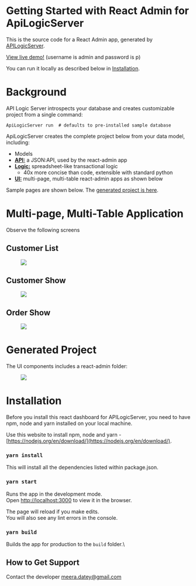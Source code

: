 # Getting Started with React Admin for ApiLogicServer

This is the source code for a React Admin app, generated by [APILogicServer](https://github.com/valhuber/ApiLogicServer). 

[View live demo!](https://apilogicserver.askteam.how/) 
(username is admin and password is p)

You can run it locally as described below in [Installation](#Installation).

# Background

API Logic Server introspects your database and creates customizable project from a single command:

```
ApiLogicServer run  # defaults to pre-installed sample database
```

ApiLogicServer creates the complete project below from your data model, including:
* Models
* [**API:**](https://github.com/valhuber/ApiLogicServer#api-safrs-jsonapi-and-swagger) a JSON:API, used by the react-admin app
* [**Logic:**](https://github.com/valhuber/ApiLogicServer#logic) spreadsheet-like transactional logic
  * 40x more concise than code, extensible with standard python
* [**UI:**](#multi-page-multi-table-application) multi-page, multi-table react-admin apps as shown below

Sample pages are shown below.  The [generated project is here](#generated-project).

# Multi-page, Multi-Table Application

Observe the following screens

## Customer List

<figure><img src="https://github.com/valhuber/apilogicserver-react-admin-genned/raw/main/screen-shots/CustomerList.png"></figure>

## Customer Show

<figure><img src="https://github.com/valhuber/apilogicserver-react-admin-genned/raw/main/screen-shots/CustomerShow.png"></figure>

## Order Show

<figure><img src="https://github.com/valhuber/apilogicserver-react-admin-genned/raw/main/screen-shots/OrderShow.png"></figure>

# Generated Project

The UI components includes a react-admin folder:

<figure><img src="https://github.com/valhuber/apilogicserver-react-admin-genned/raw/main/screen-shots/created-project.png"></figure>



# Installation

Before you install this react dashboard for APILogicServer, you need to have npm, node and yarn installed on your local machine. 

Use this website to install npm, node and yarn - [https://nodejs.org/en/download/](https://nodejs.org/en/download/).

### `yarn install`
This will install all the dependencies listed within package.json.

### `yarn start`
Runs the app in the development mode.\
Open [http://localhost:3000](http://localhost:3000) to view it in the browser.

The page will reload if you make edits.\
You will also see any lint errors in the console.

### `yarn build`

Builds the app for production to the `build` folder.\

## How to Get Support

Contact the developer meera.datey@gmail.com

